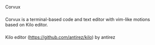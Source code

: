 ##
Corvux

###
Corvux is a terminal-based code and text editor with vim-like motions based on Kilo editor.


###
Kilo editor (https://github.com/antirez/kilo) by antirez
